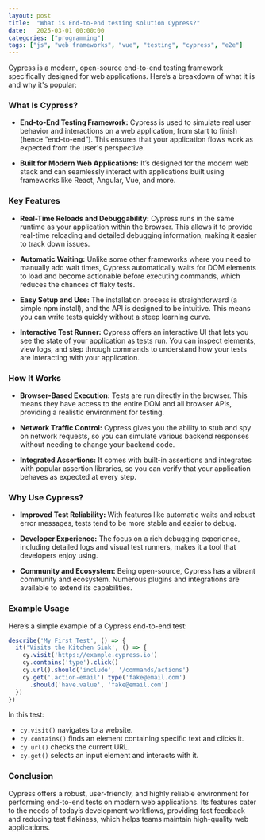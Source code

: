 ```yaml
---
layout: post
title:  "What is End-to-end testing solution Cypress?"
date:   2025-03-01 00:00:00
categories: ["programming"]
tags: ["js", "web frameworks", "vue", "testing", "cypress", "e2e"]
---
```


Cypress is a modern, open-source end-to-end testing framework specifically designed for web applications. Here’s a breakdown of what it is and why it's popular:

### What Is Cypress?

- **End-to-End Testing Framework:** Cypress is used to simulate real user behavior and interactions on a web application, from start to finish (hence “end-to-end”). This ensures that your application flows work as expected from the user's perspective.
  
- **Built for Modern Web Applications:** It’s designed for the modern web stack and can seamlessly interact with applications built using frameworks like React, Angular, Vue, and more.

### Key Features

- **Real-Time Reloads and Debuggability:** Cypress runs in the same runtime as your application within the browser. This allows it to provide real-time reloading and detailed debugging information, making it easier to track down issues.
  
- **Automatic Waiting:** Unlike some other frameworks where you need to manually add wait times, Cypress automatically waits for DOM elements to load and become actionable before executing commands, which reduces the chances of flaky tests.
  
- **Easy Setup and Use:** The installation process is straightforward (a simple npm install), and the API is designed to be intuitive. This means you can write tests quickly without a steep learning curve.

- **Interactive Test Runner:** Cypress offers an interactive UI that lets you see the state of your application as tests run. You can inspect elements, view logs, and step through commands to understand how your tests are interacting with your application.

### How It Works

- **Browser-Based Execution:** Tests are run directly in the browser. This means they have access to the entire DOM and all browser APIs, providing a realistic environment for testing.
  
- **Network Traffic Control:** Cypress gives you the ability to stub and spy on network requests, so you can simulate various backend responses without needing to change your backend code.
  
- **Integrated Assertions:** It comes with built-in assertions and integrates with popular assertion libraries, so you can verify that your application behaves as expected at every step.

### Why Use Cypress?

- **Improved Test Reliability:** With features like automatic waits and robust error messages, tests tend to be more stable and easier to debug.
  
- **Developer Experience:** The focus on a rich debugging experience, including detailed logs and visual test runners, makes it a tool that developers enjoy using.
  
- **Community and Ecosystem:** Being open-source, Cypress has a vibrant community and ecosystem. Numerous plugins and integrations are available to extend its capabilities.

### Example Usage

Here’s a simple example of a Cypress end-to-end test:

```javascript
describe('My First Test', () => {
  it('Visits the Kitchen Sink', () => {
    cy.visit('https://example.cypress.io')
    cy.contains('type').click()
    cy.url().should('include', '/commands/actions')
    cy.get('.action-email').type('fake@email.com')
      .should('have.value', 'fake@email.com')
  })
})
```

In this test:
- `cy.visit()` navigates to a website.
- `cy.contains()` finds an element containing specific text and clicks it.
- `cy.url()` checks the current URL.
- `cy.get()` selects an input element and interacts with it.

### Conclusion

Cypress offers a robust, user-friendly, and highly reliable environment for performing end-to-end tests on modern web applications. Its features cater to the needs of today’s development workflows, providing fast feedback and reducing test flakiness, which helps teams maintain high-quality web applications.
